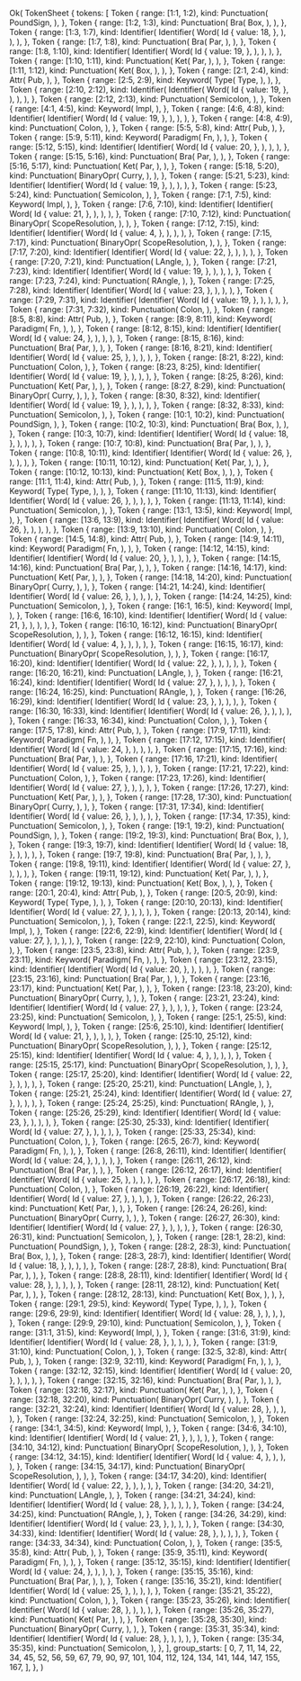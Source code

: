Ok(
    TokenSheet {
        tokens: [
            Token {
                range: [1:1, 1:2),
                kind: Punctuation(
                    PoundSign,
                ),
            },
            Token {
                range: [1:2, 1:3),
                kind: Punctuation(
                    Bra(
                        Box,
                    ),
                ),
            },
            Token {
                range: [1:3, 1:7),
                kind: Identifier(
                    Identifier(
                        Word(
                            Id {
                                value: 18,
                            },
                        ),
                    ),
                ),
            },
            Token {
                range: [1:7, 1:8),
                kind: Punctuation(
                    Bra(
                        Par,
                    ),
                ),
            },
            Token {
                range: [1:8, 1:10),
                kind: Identifier(
                    Identifier(
                        Word(
                            Id {
                                value: 19,
                            },
                        ),
                    ),
                ),
            },
            Token {
                range: [1:10, 1:11),
                kind: Punctuation(
                    Ket(
                        Par,
                    ),
                ),
            },
            Token {
                range: [1:11, 1:12),
                kind: Punctuation(
                    Ket(
                        Box,
                    ),
                ),
            },
            Token {
                range: [2:1, 2:4),
                kind: Attr(
                    Pub,
                ),
            },
            Token {
                range: [2:5, 2:9),
                kind: Keyword(
                    Type(
                        Type,
                    ),
                ),
            },
            Token {
                range: [2:10, 2:12),
                kind: Identifier(
                    Identifier(
                        Word(
                            Id {
                                value: 19,
                            },
                        ),
                    ),
                ),
            },
            Token {
                range: [2:12, 2:13),
                kind: Punctuation(
                    Semicolon,
                ),
            },
            Token {
                range: [4:1, 4:5),
                kind: Keyword(
                    Impl,
                ),
            },
            Token {
                range: [4:6, 4:8),
                kind: Identifier(
                    Identifier(
                        Word(
                            Id {
                                value: 19,
                            },
                        ),
                    ),
                ),
            },
            Token {
                range: [4:8, 4:9),
                kind: Punctuation(
                    Colon,
                ),
            },
            Token {
                range: [5:5, 5:8),
                kind: Attr(
                    Pub,
                ),
            },
            Token {
                range: [5:9, 5:11),
                kind: Keyword(
                    Paradigm(
                        Fn,
                    ),
                ),
            },
            Token {
                range: [5:12, 5:15),
                kind: Identifier(
                    Identifier(
                        Word(
                            Id {
                                value: 20,
                            },
                        ),
                    ),
                ),
            },
            Token {
                range: [5:15, 5:16),
                kind: Punctuation(
                    Bra(
                        Par,
                    ),
                ),
            },
            Token {
                range: [5:16, 5:17),
                kind: Punctuation(
                    Ket(
                        Par,
                    ),
                ),
            },
            Token {
                range: [5:18, 5:20),
                kind: Punctuation(
                    BinaryOpr(
                        Curry,
                    ),
                ),
            },
            Token {
                range: [5:21, 5:23),
                kind: Identifier(
                    Identifier(
                        Word(
                            Id {
                                value: 19,
                            },
                        ),
                    ),
                ),
            },
            Token {
                range: [5:23, 5:24),
                kind: Punctuation(
                    Semicolon,
                ),
            },
            Token {
                range: [7:1, 7:5),
                kind: Keyword(
                    Impl,
                ),
            },
            Token {
                range: [7:6, 7:10),
                kind: Identifier(
                    Identifier(
                        Word(
                            Id {
                                value: 21,
                            },
                        ),
                    ),
                ),
            },
            Token {
                range: [7:10, 7:12),
                kind: Punctuation(
                    BinaryOpr(
                        ScopeResolution,
                    ),
                ),
            },
            Token {
                range: [7:12, 7:15),
                kind: Identifier(
                    Identifier(
                        Word(
                            Id {
                                value: 4,
                            },
                        ),
                    ),
                ),
            },
            Token {
                range: [7:15, 7:17),
                kind: Punctuation(
                    BinaryOpr(
                        ScopeResolution,
                    ),
                ),
            },
            Token {
                range: [7:17, 7:20),
                kind: Identifier(
                    Identifier(
                        Word(
                            Id {
                                value: 22,
                            },
                        ),
                    ),
                ),
            },
            Token {
                range: [7:20, 7:21),
                kind: Punctuation(
                    LAngle,
                ),
            },
            Token {
                range: [7:21, 7:23),
                kind: Identifier(
                    Identifier(
                        Word(
                            Id {
                                value: 19,
                            },
                        ),
                    ),
                ),
            },
            Token {
                range: [7:23, 7:24),
                kind: Punctuation(
                    RAngle,
                ),
            },
            Token {
                range: [7:25, 7:28),
                kind: Identifier(
                    Identifier(
                        Word(
                            Id {
                                value: 23,
                            },
                        ),
                    ),
                ),
            },
            Token {
                range: [7:29, 7:31),
                kind: Identifier(
                    Identifier(
                        Word(
                            Id {
                                value: 19,
                            },
                        ),
                    ),
                ),
            },
            Token {
                range: [7:31, 7:32),
                kind: Punctuation(
                    Colon,
                ),
            },
            Token {
                range: [8:5, 8:8),
                kind: Attr(
                    Pub,
                ),
            },
            Token {
                range: [8:9, 8:11),
                kind: Keyword(
                    Paradigm(
                        Fn,
                    ),
                ),
            },
            Token {
                range: [8:12, 8:15),
                kind: Identifier(
                    Identifier(
                        Word(
                            Id {
                                value: 24,
                            },
                        ),
                    ),
                ),
            },
            Token {
                range: [8:15, 8:16),
                kind: Punctuation(
                    Bra(
                        Par,
                    ),
                ),
            },
            Token {
                range: [8:16, 8:21),
                kind: Identifier(
                    Identifier(
                        Word(
                            Id {
                                value: 25,
                            },
                        ),
                    ),
                ),
            },
            Token {
                range: [8:21, 8:22),
                kind: Punctuation(
                    Colon,
                ),
            },
            Token {
                range: [8:23, 8:25),
                kind: Identifier(
                    Identifier(
                        Word(
                            Id {
                                value: 19,
                            },
                        ),
                    ),
                ),
            },
            Token {
                range: [8:25, 8:26),
                kind: Punctuation(
                    Ket(
                        Par,
                    ),
                ),
            },
            Token {
                range: [8:27, 8:29),
                kind: Punctuation(
                    BinaryOpr(
                        Curry,
                    ),
                ),
            },
            Token {
                range: [8:30, 8:32),
                kind: Identifier(
                    Identifier(
                        Word(
                            Id {
                                value: 19,
                            },
                        ),
                    ),
                ),
            },
            Token {
                range: [8:32, 8:33),
                kind: Punctuation(
                    Semicolon,
                ),
            },
            Token {
                range: [10:1, 10:2),
                kind: Punctuation(
                    PoundSign,
                ),
            },
            Token {
                range: [10:2, 10:3),
                kind: Punctuation(
                    Bra(
                        Box,
                    ),
                ),
            },
            Token {
                range: [10:3, 10:7),
                kind: Identifier(
                    Identifier(
                        Word(
                            Id {
                                value: 18,
                            },
                        ),
                    ),
                ),
            },
            Token {
                range: [10:7, 10:8),
                kind: Punctuation(
                    Bra(
                        Par,
                    ),
                ),
            },
            Token {
                range: [10:8, 10:11),
                kind: Identifier(
                    Identifier(
                        Word(
                            Id {
                                value: 26,
                            },
                        ),
                    ),
                ),
            },
            Token {
                range: [10:11, 10:12),
                kind: Punctuation(
                    Ket(
                        Par,
                    ),
                ),
            },
            Token {
                range: [10:12, 10:13),
                kind: Punctuation(
                    Ket(
                        Box,
                    ),
                ),
            },
            Token {
                range: [11:1, 11:4),
                kind: Attr(
                    Pub,
                ),
            },
            Token {
                range: [11:5, 11:9),
                kind: Keyword(
                    Type(
                        Type,
                    ),
                ),
            },
            Token {
                range: [11:10, 11:13),
                kind: Identifier(
                    Identifier(
                        Word(
                            Id {
                                value: 26,
                            },
                        ),
                    ),
                ),
            },
            Token {
                range: [11:13, 11:14),
                kind: Punctuation(
                    Semicolon,
                ),
            },
            Token {
                range: [13:1, 13:5),
                kind: Keyword(
                    Impl,
                ),
            },
            Token {
                range: [13:6, 13:9),
                kind: Identifier(
                    Identifier(
                        Word(
                            Id {
                                value: 26,
                            },
                        ),
                    ),
                ),
            },
            Token {
                range: [13:9, 13:10),
                kind: Punctuation(
                    Colon,
                ),
            },
            Token {
                range: [14:5, 14:8),
                kind: Attr(
                    Pub,
                ),
            },
            Token {
                range: [14:9, 14:11),
                kind: Keyword(
                    Paradigm(
                        Fn,
                    ),
                ),
            },
            Token {
                range: [14:12, 14:15),
                kind: Identifier(
                    Identifier(
                        Word(
                            Id {
                                value: 20,
                            },
                        ),
                    ),
                ),
            },
            Token {
                range: [14:15, 14:16),
                kind: Punctuation(
                    Bra(
                        Par,
                    ),
                ),
            },
            Token {
                range: [14:16, 14:17),
                kind: Punctuation(
                    Ket(
                        Par,
                    ),
                ),
            },
            Token {
                range: [14:18, 14:20),
                kind: Punctuation(
                    BinaryOpr(
                        Curry,
                    ),
                ),
            },
            Token {
                range: [14:21, 14:24),
                kind: Identifier(
                    Identifier(
                        Word(
                            Id {
                                value: 26,
                            },
                        ),
                    ),
                ),
            },
            Token {
                range: [14:24, 14:25),
                kind: Punctuation(
                    Semicolon,
                ),
            },
            Token {
                range: [16:1, 16:5),
                kind: Keyword(
                    Impl,
                ),
            },
            Token {
                range: [16:6, 16:10),
                kind: Identifier(
                    Identifier(
                        Word(
                            Id {
                                value: 21,
                            },
                        ),
                    ),
                ),
            },
            Token {
                range: [16:10, 16:12),
                kind: Punctuation(
                    BinaryOpr(
                        ScopeResolution,
                    ),
                ),
            },
            Token {
                range: [16:12, 16:15),
                kind: Identifier(
                    Identifier(
                        Word(
                            Id {
                                value: 4,
                            },
                        ),
                    ),
                ),
            },
            Token {
                range: [16:15, 16:17),
                kind: Punctuation(
                    BinaryOpr(
                        ScopeResolution,
                    ),
                ),
            },
            Token {
                range: [16:17, 16:20),
                kind: Identifier(
                    Identifier(
                        Word(
                            Id {
                                value: 22,
                            },
                        ),
                    ),
                ),
            },
            Token {
                range: [16:20, 16:21),
                kind: Punctuation(
                    LAngle,
                ),
            },
            Token {
                range: [16:21, 16:24),
                kind: Identifier(
                    Identifier(
                        Word(
                            Id {
                                value: 27,
                            },
                        ),
                    ),
                ),
            },
            Token {
                range: [16:24, 16:25),
                kind: Punctuation(
                    RAngle,
                ),
            },
            Token {
                range: [16:26, 16:29),
                kind: Identifier(
                    Identifier(
                        Word(
                            Id {
                                value: 23,
                            },
                        ),
                    ),
                ),
            },
            Token {
                range: [16:30, 16:33),
                kind: Identifier(
                    Identifier(
                        Word(
                            Id {
                                value: 26,
                            },
                        ),
                    ),
                ),
            },
            Token {
                range: [16:33, 16:34),
                kind: Punctuation(
                    Colon,
                ),
            },
            Token {
                range: [17:5, 17:8),
                kind: Attr(
                    Pub,
                ),
            },
            Token {
                range: [17:9, 17:11),
                kind: Keyword(
                    Paradigm(
                        Fn,
                    ),
                ),
            },
            Token {
                range: [17:12, 17:15),
                kind: Identifier(
                    Identifier(
                        Word(
                            Id {
                                value: 24,
                            },
                        ),
                    ),
                ),
            },
            Token {
                range: [17:15, 17:16),
                kind: Punctuation(
                    Bra(
                        Par,
                    ),
                ),
            },
            Token {
                range: [17:16, 17:21),
                kind: Identifier(
                    Identifier(
                        Word(
                            Id {
                                value: 25,
                            },
                        ),
                    ),
                ),
            },
            Token {
                range: [17:21, 17:22),
                kind: Punctuation(
                    Colon,
                ),
            },
            Token {
                range: [17:23, 17:26),
                kind: Identifier(
                    Identifier(
                        Word(
                            Id {
                                value: 27,
                            },
                        ),
                    ),
                ),
            },
            Token {
                range: [17:26, 17:27),
                kind: Punctuation(
                    Ket(
                        Par,
                    ),
                ),
            },
            Token {
                range: [17:28, 17:30),
                kind: Punctuation(
                    BinaryOpr(
                        Curry,
                    ),
                ),
            },
            Token {
                range: [17:31, 17:34),
                kind: Identifier(
                    Identifier(
                        Word(
                            Id {
                                value: 26,
                            },
                        ),
                    ),
                ),
            },
            Token {
                range: [17:34, 17:35),
                kind: Punctuation(
                    Semicolon,
                ),
            },
            Token {
                range: [19:1, 19:2),
                kind: Punctuation(
                    PoundSign,
                ),
            },
            Token {
                range: [19:2, 19:3),
                kind: Punctuation(
                    Bra(
                        Box,
                    ),
                ),
            },
            Token {
                range: [19:3, 19:7),
                kind: Identifier(
                    Identifier(
                        Word(
                            Id {
                                value: 18,
                            },
                        ),
                    ),
                ),
            },
            Token {
                range: [19:7, 19:8),
                kind: Punctuation(
                    Bra(
                        Par,
                    ),
                ),
            },
            Token {
                range: [19:8, 19:11),
                kind: Identifier(
                    Identifier(
                        Word(
                            Id {
                                value: 27,
                            },
                        ),
                    ),
                ),
            },
            Token {
                range: [19:11, 19:12),
                kind: Punctuation(
                    Ket(
                        Par,
                    ),
                ),
            },
            Token {
                range: [19:12, 19:13),
                kind: Punctuation(
                    Ket(
                        Box,
                    ),
                ),
            },
            Token {
                range: [20:1, 20:4),
                kind: Attr(
                    Pub,
                ),
            },
            Token {
                range: [20:5, 20:9),
                kind: Keyword(
                    Type(
                        Type,
                    ),
                ),
            },
            Token {
                range: [20:10, 20:13),
                kind: Identifier(
                    Identifier(
                        Word(
                            Id {
                                value: 27,
                            },
                        ),
                    ),
                ),
            },
            Token {
                range: [20:13, 20:14),
                kind: Punctuation(
                    Semicolon,
                ),
            },
            Token {
                range: [22:1, 22:5),
                kind: Keyword(
                    Impl,
                ),
            },
            Token {
                range: [22:6, 22:9),
                kind: Identifier(
                    Identifier(
                        Word(
                            Id {
                                value: 27,
                            },
                        ),
                    ),
                ),
            },
            Token {
                range: [22:9, 22:10),
                kind: Punctuation(
                    Colon,
                ),
            },
            Token {
                range: [23:5, 23:8),
                kind: Attr(
                    Pub,
                ),
            },
            Token {
                range: [23:9, 23:11),
                kind: Keyword(
                    Paradigm(
                        Fn,
                    ),
                ),
            },
            Token {
                range: [23:12, 23:15),
                kind: Identifier(
                    Identifier(
                        Word(
                            Id {
                                value: 20,
                            },
                        ),
                    ),
                ),
            },
            Token {
                range: [23:15, 23:16),
                kind: Punctuation(
                    Bra(
                        Par,
                    ),
                ),
            },
            Token {
                range: [23:16, 23:17),
                kind: Punctuation(
                    Ket(
                        Par,
                    ),
                ),
            },
            Token {
                range: [23:18, 23:20),
                kind: Punctuation(
                    BinaryOpr(
                        Curry,
                    ),
                ),
            },
            Token {
                range: [23:21, 23:24),
                kind: Identifier(
                    Identifier(
                        Word(
                            Id {
                                value: 27,
                            },
                        ),
                    ),
                ),
            },
            Token {
                range: [23:24, 23:25),
                kind: Punctuation(
                    Semicolon,
                ),
            },
            Token {
                range: [25:1, 25:5),
                kind: Keyword(
                    Impl,
                ),
            },
            Token {
                range: [25:6, 25:10),
                kind: Identifier(
                    Identifier(
                        Word(
                            Id {
                                value: 21,
                            },
                        ),
                    ),
                ),
            },
            Token {
                range: [25:10, 25:12),
                kind: Punctuation(
                    BinaryOpr(
                        ScopeResolution,
                    ),
                ),
            },
            Token {
                range: [25:12, 25:15),
                kind: Identifier(
                    Identifier(
                        Word(
                            Id {
                                value: 4,
                            },
                        ),
                    ),
                ),
            },
            Token {
                range: [25:15, 25:17),
                kind: Punctuation(
                    BinaryOpr(
                        ScopeResolution,
                    ),
                ),
            },
            Token {
                range: [25:17, 25:20),
                kind: Identifier(
                    Identifier(
                        Word(
                            Id {
                                value: 22,
                            },
                        ),
                    ),
                ),
            },
            Token {
                range: [25:20, 25:21),
                kind: Punctuation(
                    LAngle,
                ),
            },
            Token {
                range: [25:21, 25:24),
                kind: Identifier(
                    Identifier(
                        Word(
                            Id {
                                value: 27,
                            },
                        ),
                    ),
                ),
            },
            Token {
                range: [25:24, 25:25),
                kind: Punctuation(
                    RAngle,
                ),
            },
            Token {
                range: [25:26, 25:29),
                kind: Identifier(
                    Identifier(
                        Word(
                            Id {
                                value: 23,
                            },
                        ),
                    ),
                ),
            },
            Token {
                range: [25:30, 25:33),
                kind: Identifier(
                    Identifier(
                        Word(
                            Id {
                                value: 27,
                            },
                        ),
                    ),
                ),
            },
            Token {
                range: [25:33, 25:34),
                kind: Punctuation(
                    Colon,
                ),
            },
            Token {
                range: [26:5, 26:7),
                kind: Keyword(
                    Paradigm(
                        Fn,
                    ),
                ),
            },
            Token {
                range: [26:8, 26:11),
                kind: Identifier(
                    Identifier(
                        Word(
                            Id {
                                value: 24,
                            },
                        ),
                    ),
                ),
            },
            Token {
                range: [26:11, 26:12),
                kind: Punctuation(
                    Bra(
                        Par,
                    ),
                ),
            },
            Token {
                range: [26:12, 26:17),
                kind: Identifier(
                    Identifier(
                        Word(
                            Id {
                                value: 25,
                            },
                        ),
                    ),
                ),
            },
            Token {
                range: [26:17, 26:18),
                kind: Punctuation(
                    Colon,
                ),
            },
            Token {
                range: [26:19, 26:22),
                kind: Identifier(
                    Identifier(
                        Word(
                            Id {
                                value: 27,
                            },
                        ),
                    ),
                ),
            },
            Token {
                range: [26:22, 26:23),
                kind: Punctuation(
                    Ket(
                        Par,
                    ),
                ),
            },
            Token {
                range: [26:24, 26:26),
                kind: Punctuation(
                    BinaryOpr(
                        Curry,
                    ),
                ),
            },
            Token {
                range: [26:27, 26:30),
                kind: Identifier(
                    Identifier(
                        Word(
                            Id {
                                value: 27,
                            },
                        ),
                    ),
                ),
            },
            Token {
                range: [26:30, 26:31),
                kind: Punctuation(
                    Semicolon,
                ),
            },
            Token {
                range: [28:1, 28:2),
                kind: Punctuation(
                    PoundSign,
                ),
            },
            Token {
                range: [28:2, 28:3),
                kind: Punctuation(
                    Bra(
                        Box,
                    ),
                ),
            },
            Token {
                range: [28:3, 28:7),
                kind: Identifier(
                    Identifier(
                        Word(
                            Id {
                                value: 18,
                            },
                        ),
                    ),
                ),
            },
            Token {
                range: [28:7, 28:8),
                kind: Punctuation(
                    Bra(
                        Par,
                    ),
                ),
            },
            Token {
                range: [28:8, 28:11),
                kind: Identifier(
                    Identifier(
                        Word(
                            Id {
                                value: 28,
                            },
                        ),
                    ),
                ),
            },
            Token {
                range: [28:11, 28:12),
                kind: Punctuation(
                    Ket(
                        Par,
                    ),
                ),
            },
            Token {
                range: [28:12, 28:13),
                kind: Punctuation(
                    Ket(
                        Box,
                    ),
                ),
            },
            Token {
                range: [29:1, 29:5),
                kind: Keyword(
                    Type(
                        Type,
                    ),
                ),
            },
            Token {
                range: [29:6, 29:9),
                kind: Identifier(
                    Identifier(
                        Word(
                            Id {
                                value: 28,
                            },
                        ),
                    ),
                ),
            },
            Token {
                range: [29:9, 29:10),
                kind: Punctuation(
                    Semicolon,
                ),
            },
            Token {
                range: [31:1, 31:5),
                kind: Keyword(
                    Impl,
                ),
            },
            Token {
                range: [31:6, 31:9),
                kind: Identifier(
                    Identifier(
                        Word(
                            Id {
                                value: 28,
                            },
                        ),
                    ),
                ),
            },
            Token {
                range: [31:9, 31:10),
                kind: Punctuation(
                    Colon,
                ),
            },
            Token {
                range: [32:5, 32:8),
                kind: Attr(
                    Pub,
                ),
            },
            Token {
                range: [32:9, 32:11),
                kind: Keyword(
                    Paradigm(
                        Fn,
                    ),
                ),
            },
            Token {
                range: [32:12, 32:15),
                kind: Identifier(
                    Identifier(
                        Word(
                            Id {
                                value: 20,
                            },
                        ),
                    ),
                ),
            },
            Token {
                range: [32:15, 32:16),
                kind: Punctuation(
                    Bra(
                        Par,
                    ),
                ),
            },
            Token {
                range: [32:16, 32:17),
                kind: Punctuation(
                    Ket(
                        Par,
                    ),
                ),
            },
            Token {
                range: [32:18, 32:20),
                kind: Punctuation(
                    BinaryOpr(
                        Curry,
                    ),
                ),
            },
            Token {
                range: [32:21, 32:24),
                kind: Identifier(
                    Identifier(
                        Word(
                            Id {
                                value: 28,
                            },
                        ),
                    ),
                ),
            },
            Token {
                range: [32:24, 32:25),
                kind: Punctuation(
                    Semicolon,
                ),
            },
            Token {
                range: [34:1, 34:5),
                kind: Keyword(
                    Impl,
                ),
            },
            Token {
                range: [34:6, 34:10),
                kind: Identifier(
                    Identifier(
                        Word(
                            Id {
                                value: 21,
                            },
                        ),
                    ),
                ),
            },
            Token {
                range: [34:10, 34:12),
                kind: Punctuation(
                    BinaryOpr(
                        ScopeResolution,
                    ),
                ),
            },
            Token {
                range: [34:12, 34:15),
                kind: Identifier(
                    Identifier(
                        Word(
                            Id {
                                value: 4,
                            },
                        ),
                    ),
                ),
            },
            Token {
                range: [34:15, 34:17),
                kind: Punctuation(
                    BinaryOpr(
                        ScopeResolution,
                    ),
                ),
            },
            Token {
                range: [34:17, 34:20),
                kind: Identifier(
                    Identifier(
                        Word(
                            Id {
                                value: 22,
                            },
                        ),
                    ),
                ),
            },
            Token {
                range: [34:20, 34:21),
                kind: Punctuation(
                    LAngle,
                ),
            },
            Token {
                range: [34:21, 34:24),
                kind: Identifier(
                    Identifier(
                        Word(
                            Id {
                                value: 28,
                            },
                        ),
                    ),
                ),
            },
            Token {
                range: [34:24, 34:25),
                kind: Punctuation(
                    RAngle,
                ),
            },
            Token {
                range: [34:26, 34:29),
                kind: Identifier(
                    Identifier(
                        Word(
                            Id {
                                value: 23,
                            },
                        ),
                    ),
                ),
            },
            Token {
                range: [34:30, 34:33),
                kind: Identifier(
                    Identifier(
                        Word(
                            Id {
                                value: 28,
                            },
                        ),
                    ),
                ),
            },
            Token {
                range: [34:33, 34:34),
                kind: Punctuation(
                    Colon,
                ),
            },
            Token {
                range: [35:5, 35:8),
                kind: Attr(
                    Pub,
                ),
            },
            Token {
                range: [35:9, 35:11),
                kind: Keyword(
                    Paradigm(
                        Fn,
                    ),
                ),
            },
            Token {
                range: [35:12, 35:15),
                kind: Identifier(
                    Identifier(
                        Word(
                            Id {
                                value: 24,
                            },
                        ),
                    ),
                ),
            },
            Token {
                range: [35:15, 35:16),
                kind: Punctuation(
                    Bra(
                        Par,
                    ),
                ),
            },
            Token {
                range: [35:16, 35:21),
                kind: Identifier(
                    Identifier(
                        Word(
                            Id {
                                value: 25,
                            },
                        ),
                    ),
                ),
            },
            Token {
                range: [35:21, 35:22),
                kind: Punctuation(
                    Colon,
                ),
            },
            Token {
                range: [35:23, 35:26),
                kind: Identifier(
                    Identifier(
                        Word(
                            Id {
                                value: 28,
                            },
                        ),
                    ),
                ),
            },
            Token {
                range: [35:26, 35:27),
                kind: Punctuation(
                    Ket(
                        Par,
                    ),
                ),
            },
            Token {
                range: [35:28, 35:30),
                kind: Punctuation(
                    BinaryOpr(
                        Curry,
                    ),
                ),
            },
            Token {
                range: [35:31, 35:34),
                kind: Identifier(
                    Identifier(
                        Word(
                            Id {
                                value: 28,
                            },
                        ),
                    ),
                ),
            },
            Token {
                range: [35:34, 35:35),
                kind: Punctuation(
                    Semicolon,
                ),
            },
        ],
        group_starts: [
            0,
            7,
            11,
            14,
            22,
            34,
            45,
            52,
            56,
            59,
            67,
            79,
            90,
            97,
            101,
            104,
            112,
            124,
            134,
            141,
            144,
            147,
            155,
            167,
        ],
    },
)